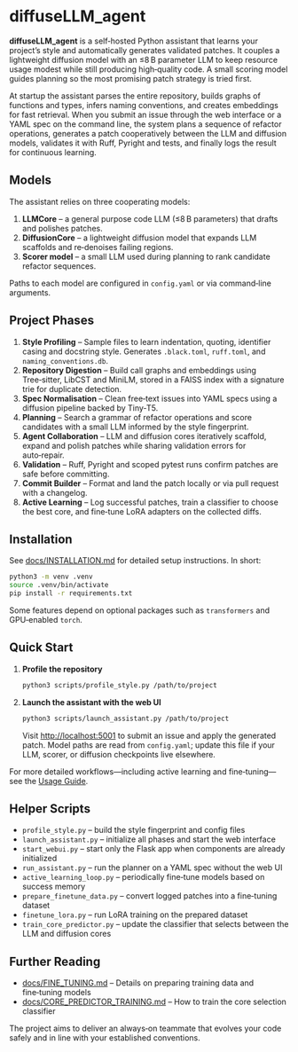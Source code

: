 # diffuseLLM_agent

**diffuseLLM_agent** is a self‑hosted Python assistant that learns your project’s style and automatically generates validated patches. It couples a lightweight diffusion model with an ≤8 B parameter LLM to keep resource usage modest while still producing high‑quality code. A small scoring model guides planning so the most promising patch strategy is tried first.

At startup the assistant parses the entire repository, builds graphs of functions and types, infers naming conventions, and creates embeddings for fast retrieval. When you submit an issue through the web interface or a YAML spec on the command line, the system plans a sequence of refactor operations, generates a patch cooperatively between the LLM and diffusion models, validates it with Ruff, Pyright and tests, and finally logs the result for continuous learning.

## Models

The assistant relies on three cooperating models:

1. **LLMCore** – a general purpose code LLM (≤8 B parameters) that drafts and polishes patches.
2. **DiffusionCore** – a lightweight diffusion model that expands LLM scaffolds and re‑denoises failing regions.
3. **Scorer model** – a small LLM used during planning to rank candidate refactor sequences.

Paths to each model are configured in `config.yaml` or via command‑line arguments.

## Project Phases

1. **Style Profiling** – Sample files to learn indentation, quoting, identifier casing and docstring style. Generates `.black.toml`, `ruff.toml`, and `naming_conventions.db`.
2. **Repository Digestion** – Build call graphs and embeddings using Tree‑sitter, LibCST and MiniLM, stored in a FAISS index with a signature trie for duplicate detection.
3. **Spec Normalisation** – Clean free‑text issues into YAML specs using a diffusion pipeline backed by Tiny‑T5.
4. **Planning** – Search a grammar of refactor operations and score candidates with a small LLM informed by the style fingerprint.
5. **Agent Collaboration** – LLM and diffusion cores iteratively scaffold, expand and polish patches while sharing validation errors for auto‑repair.
6. **Validation** – Ruff, Pyright and scoped pytest runs confirm patches are safe before committing.
7. **Commit Builder** – Format and land the patch locally or via pull request with a changelog.
8. **Active Learning** – Log successful patches, train a classifier to choose the best core, and fine‑tune LoRA adapters on the collected diffs.

## Installation

See [docs/INSTALLATION.md](docs/INSTALLATION.md) for detailed setup instructions. In short:

```bash
python3 -m venv .venv
source .venv/bin/activate
pip install -r requirements.txt
```

Some features depend on optional packages such as `transformers` and GPU‑enabled `torch`.

## Quick Start

1. **Profile the repository**
   ```bash
   python3 scripts/profile_style.py /path/to/project
   ```
2. **Launch the assistant with the web UI**
   ```bash
   python3 scripts/launch_assistant.py /path/to/project
   ```
   Visit <http://localhost:5001> to submit an issue and apply the generated patch.
   Model paths are read from `config.yaml`; update this file if your LLM, scorer, or diffusion checkpoints live elsewhere.

For more detailed workflows—including active learning and fine‑tuning—see the [Usage Guide](docs/HOW_TO_USE.md).

## Helper Scripts

- `profile_style.py` – build the style fingerprint and config files
- `launch_assistant.py` – initialize all phases and start the web interface
- `start_webui.py` – start only the Flask app when components are already initialized
- `run_assistant.py` – run the planner on a YAML spec without the web UI
- `active_learning_loop.py` – periodically fine‑tune models based on success memory
- `prepare_finetune_data.py` – convert logged patches into a fine‑tuning dataset
- `finetune_lora.py` – run LoRA training on the prepared dataset
- `train_core_predictor.py` – update the classifier that selects between the LLM and diffusion cores

## Further Reading

- [docs/FINE_TUNING.md](docs/FINE_TUNING.md) – Details on preparing training data and fine‑tuning models
- [docs/CORE_PREDICTOR_TRAINING.md](docs/CORE_PREDICTOR_TRAINING.md) – How to train the core selection classifier

The project aims to deliver an always‑on teammate that evolves your code safely and in line with your established conventions.
